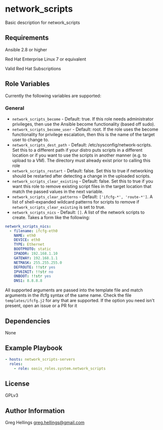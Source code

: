 network_scripts
===========

Basic description for network_scripts

Requirements
------------

Ansible 2.8 or higher

Red Hat Enterprise Linux 7 or equivalent

Valid Red Hat Subscriptions

Role Variables
--------------

Currently the following variables are supported:

### General

* `network_scripts_become` - Default: true. If this role needs administrator
  privileges, then use the Ansible become functionality (based off sudo).
* `network_scripts_become_user` - Default: root. If the role uses the become
  functionality for privilege escalation, then this is the name of the target
  user to change to.
* `network_scripts_dest_path` - Default: /etc/sysconfig/network-scripts. Set
  this to a different path if your distro puts scripts in a different location
  or if you want to use the scripts in another manner (e.g. to upload to a VM).
  The directory must already exist prior to calling this role
* `network_scripts_restart` - Default: false. Set this to true if networking
  should be restarted after detecting a change in the uploaded scripts.
* `network_scripts_clear_existing` - Default: false. Set this to true if you
  want this role to remove existing script files in the target location that
  match the passed values in the next variable.
* `network_scripts_clear_patterns` - Default: `['ifcfg-*', 'route-*']`. A list
  of shell-expanded wildcard patterns for scripts to remove if `network_scripts_clear_existing`
  is set to true.
* `network_scripts_nics` - Default: `[]`. A list of the network scripts to create.
  Takes a form like the following:

```yaml
network_scripts_nics:
  - filename: ifcfg-eth0
    NAME: eth0
    DEVICE: eth0
    TYPE: Ethernet
    BOOTPROTO: static
    IPADDR: 192.168.1.10
    GATEWAY: 192.168.1.1
    NETMASK: 255.255.255.0
    DEFROUTE: !!str yes
    IPV6INIT: !!str no
    ONBOOT: !!str yes
    DNS1: 8.8.8.8
```
  All supported arguments are passed into the template file and match arguments
  in the ifcfg syntax of the same name. Check the file `templates/ifcfg.j2` for
  any that are supported. If the option you need isn't present, open an issue
  or a PR for it

Dependencies
------------

None

Example Playbook
----------------

```yaml
- hosts: network_scripts-servers
  roles:
    - role: oasis_roles.system.network_scripts
```

License
-------

GPLv3

Author Information
------------------

Greg Hellings <greg.hellings@gmail.com>
